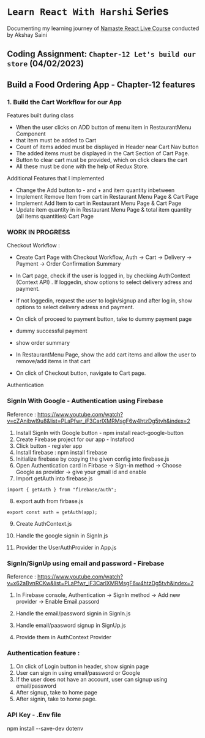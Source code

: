 # `Learn React With Harshi` Series 
   Documenting my learning journey of [Namaste React Live Course](https://learn.namastedev.com/) conducted by Akshay Saini

## Coding Assignment: `Chapter-12 Let's build our store` (04/02/2023)

## Build a Food Ordering App - Chapter-12 features

### 1. Build the Cart Workflow for our App

<ans>Features built during class</ans>
  - When the user clicks on ADD button of menu item in RestaurantMenu Component
  - that item must be added to Cart 
  - Count of items added must be displayed in Header near Cart Nav button
  - The added items must be displayed in the Cart Section of Cart Page.
  - Button to clear cart must be provided, which on click clears the cart 
  - All these must be done with the help of Redux Store.

<ans>Additional Features that I implemented</ans>

  - Change the Add button to - and + and item quantity inbetween 
  - Implement Remove Item  from cart in Restaurant Menu Page & Cart Page 
  - Implement Add Item to cart in Restaurant Menu Page & Cart Page
  - Update item quantity in in Restaurant Menu Page & total item quantity (all items quantities) Cart Page


### WORK IN PROGRESS 

<ans>Checkout Workflow :</ans> 

  - Create Cart Page with Checkout Workflow, Auth -> Cart -> Delivery -> Payment -> Order Confirmation Summary
  - In Cart page, check if the user is logged in, by checking AuthContext (Context API) . If loggedin, show options to select delivery adress and payment.
  - If not loggedin, request the user to login/signup and after log in, show options to select delivery adress and payment.
  - On click of proceed to payment button, take to dummy payment page 
  - dummy successful payment 
  - show order summary 

  - In RestaurantMenu Page, show the add cart items and allow the user to remove/add items in that cart
  - On click of Checkout button, navigate to Cart page.



<ans>Authentication</ans>

### SignIn With Google - Authentication using Firebase 

Reference : https://www.youtube.com/watch?v=cZAnibwI9u8&list=PLaPfwr_iF3CarlXMRMsgF6w4htzDg5tvh&index=2

1. Install SignIn with Google button -  npm install react-google-button 
2. Create Firebase project for our app - Instafood 
3. Click </ans> button - register app
4. Install firebase : npm install firebase
5. Initialize firebase by copying the given config into firebase.js
6. Open Authentication card in Firbase -> Sign-in method -> Choose Google as provider -> give your gmail id and enable 
7. Import getAuth into firebase.js
```
import { getAuth } from "firebase/auth";

```
8. export auth from firbase.js
```
export const auth = getAuth(app);
```

9. Create AuthContext.js 

10. Handle the google signin in SignIn.js 

11. Provider the UserAuthProvider in App.js 


### SignIn/SignUp using email and password - Firebase 

Reference : https://www.youtube.com/watch?v=x62aBvnRCKw&list=PLaPfwr_iF3CarlXMRMsgF6w4htzDg5tvh&index=2

1. In Firebase console, Authentication -> SignIn method -> Add new provider -> Enable Email.passord

2. Handle the email/password signin in SignIn.js 

3. Handle email/paasword signup in SignUp.js

4. Provide them in AuthContext Provider


### Authentication feature : 

1. On click of Login button in header, show signin page 
2. User can sign in using email/password or Google 
3. If the user does not have an account, user can signup using email/password
4. After signup, take to home page
5. After signin, take to home page.

### API Key - .Env file 

npm install --save-dev dotenv
